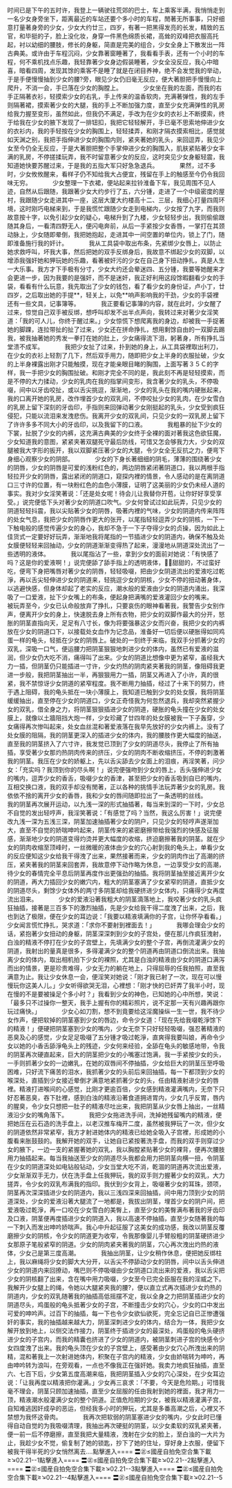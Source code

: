 时间已是下午的五时许，我登上一辆驶往荒郊的巴士，车上乘客半满，我悄悄走到一名少女身旁坐下，距离最近的车站还要个多小时的车程，閒著无所事事，只好细意打量著身旁的少女，少女大约廿三，四岁，有著一把黑得发亮的长发，精致的五官，和毕挺的子，脸上没化妆，身穿一件黑色绵质长裙，高耸的双峰把衣服高托起，衬以幼细的腰肢，修长的身躯，简直是完美的组合，少女全身上下散发出一阵古典美。或许由于车程沉闷，少女靠著窗睡著了，我看看手表，还有一个小时的车程，何不乘机找点乐趣，我轻靠著少女身边假装睡著，少女全没反应，我心中暗喜，暗看四周，发现其馀的乘客不是睡了就是在闭目养神，绝不会发觉我的举动，于是手便慢慢抽到少女的腰?旁，眼见少女仍旧毫无反应，便大著胆把手慢慢向上爬升，不消一会，手已落在少女的胸膛上。　　　　少女坐在我的左面，而我的右手正隔著衣衫，轻摸索少女的右乳，手上传来的温香软肉，充满著弹性，我的左手则隔著裙，摸索著少女的大腿，我的手上不断加强力度，直至少女充满弹性的乳房给我力握至变形，虽然如此，但我仍不满足，手改为在少女的衣衫上不断摸索，终于给我在少女的腋下发现了一排钮扣，我把它轻轻解开，手已毫不思索地伸进少女的衣衫内，我的手轻按在少女的胸围上，轻轻揉弄，和刚才隔衣摸索相比，感觉就如天渊之别，我把手指伸进少女的胸围内则，紧夹著她的乳头，来回逗弄，我见少女至今仍全无反应，于是大著胆把整个手掌伸进少女的胸围入，肌肤紧贴著少女丰满的乳房，不停搓揉玩弄，我不时留意著少女的反应，这时突见少女身躯轻震，我知道她快要苏醒过来，于是我的五指大军只好急急退兵。　　　　果然，过不多时，少女攸攸醒来，看样子仍不知给我大占便宜，残留在手上的触感至今仍令我回味无穷。　　　　少女整理一下衣裙，便站起来拉铃淮备下车，我见周围不见人迹，自然从后跟随，我跟著少女大约步行了五，六分锺，走进了一个中级密度的屋村，我跟随少女走进其中一座，这层大厦大约楼高十二、三层，我细心打量四周环境，这时刚巧电梯来到，于是我慌忙跟随少女走到电梯内，少女按了九字，而我则故意按十字，以免引起少女的疑心，电梯升到了九楼，少女轻轻步出，我则偷偷跟随其身后，一看清四野无人，便闪电奔前，从后一手紧按少女香唇，一掌打在其颈动脉上，少女随即晕倒，我把她抱起，走进其中一间空置的单位内，锁上了门，随即淮备施行我的奸计。　　　　我从工具袋中取出布条，先紧绑少女唇上，以防止她求救呼叫，坏我大事，然后把她的双手反绑身后，我故意不绑起少女的双脚，以增添我强奸她和狎玩她的乐趣，看著被奸污的少女在自己身下扭动挣扎，真是人生一大乐事。我方才下手极有分寸，少女大约还会晕迷四、五分锺，我要等她醒来才会更进一步，因为我要的是强奸，而不是迷奸，我正好利用这段馀暇翻看少女的手袋，看看有什么玩意，我先取出了少女的钱包，看了看少女的身份证，卢小丁，廿四岁，之后取出她的手提**，轻关上，以免**响声影响我的干劲，少女的手袋裡还有一些文具，记事簿等。　　　　我正要看记事簿的内容，就在此时，少女醒了过来，惊觉自己双手被反绑，想呼叫却发不出半点声向，我转过来对著少女淫笑道：「我的可人儿，你终于醒过来。」少女惊慌下想爬离我的身边，却被我一手捉著她的脚踝，连拉带扯的扯了过来，少女还在拼命挣扎，想用剩馀自由的一双脚去踢我，被我抽著她的秀发一拳打在她的肚上，少女痛得流下泪，躬著身，所有挣扎当堂溃不成军。　　　　我把少女扯了过来，扑到她的身上，从工具袋裡取出利刀，在少女的衣衫上轻割了几下，然后双手用力，随即把少女上半身的衣服扯破，少女的上半身裸露出刚才只能触摸，现在才能亲眼目睹的胸围，上面写著３５Ｃ的字样，我一手把少女的胸围扯破。和刚才完全不同的是，我此刻不再是轻轻摸索，而是不停的大力揉动，少女的乳肉在我的指掌间变形，我含著少女的乳头，不停吸啜，间中以牙齿咬扯，或以舌尖挑逗，渐渐地，少女的乳头在我的嘴内硬胀起来，我的口离开她的乳房，改作埋首少女的双乳间，不停咬扯少女的乳肉，在少女雪白的乳房上留下深刻的牙齿印，手指则来回弹动著少女刚挺起的乳头，少女受到疯狂侵犯，只能以流泪来发洩悲伤。我离开少女的双乳间，只见少女的一双乳房上留下了许许多多不同大小的牙齿印，以及我留下的口液。　　　　我粗暴的扯下少女的下裳，扯脱了少女的内裤，这充满古典美的少女终于全裸的面对著我这色欲狂魔，少女知道我的意图，紧紧夹著双腿死守最后防线，可惜又怎会够我力大，少女的双腿被我大字形的扳开，我以双脚紧压著少女的大腿，令少女全无反抗之力，便弯下身细心观察少女的阴部。　　　　少女的下身长著细细的阴毛，薄薄的围绕著少女的阴唇，少女的阴唇是可爱的浅粉红色的，两边阴唇紧闭著阴道口，我以两根手指轻拉开少女的阴唇，露出紧闭的阴道口，窥探内裡的情景，令人感动的是在离阴道口三寸许的位置，有一块粉红色的血色小薄膜，证明了这美丽的少女仍未经人道的事实。我对少女淫笑著说：「还是处女呢！待会儿让我替你开苞，让你好好享受享受。」说完便低下头对著少女的阴道口吹气。少女何曾试过如此玩弄，只见少女的阴道轻轻抖震，我以尖贴著少女的阴唇，吸著内裡的气味，少女的阴道内传来阵阵的处女气息，我把少女的阴唇作更大的张开，以尾指轻轻逗弄少女的阴核，一下一下触电般的感觉传遍少女的身心，我却不急于一下子夺得少女的贞操，因为如此上佳货式一定要好好玩弄，渐渐地我将尾指的一节插进少女的阴道内，确保不触及处女膜便轻轻来回抽动，少女的阴道渐渐变得热了起来，漫漫地从阴道深处流出了一些透明的液体。　　　　我以尾指沾了一些，拿到少女的面前对她说：「有快感了吗？这是你的爱液啊！」说完便舔了舔手指上的透明液体，甜甜的，不过蛮好吃，便弯下身把嘴唇对著少女的阴唇，轻轻吸啜，把由少女阴道流出的爱液吃过乾淨，再以舌尖轻伸进少女的阴道来，轻挑逗少女的阴核，少女不停的扭动著身体，以逃避快感，但身体却起了老实的反应，潮水般的爱液由少女的阴道内涌出，我深吸了一口爱液，扯下少女嘴上的布条，便起身把满嘴的爱液灌回少女的嘴来。　　　　被玩弄至今，少女已认命般放弃了挣扎，只要哀伤的眼神看著我，我警告少女别作声，便离开少女的身上，快速脱去身上所有衣物，把少女的双脚作最大的分开，怒胀的阴茎直指向天，足足有八寸长，像为将要强暴这少女而兴奋，我把少女的内裤放在少女的阴道口下，以接载处女血作为记念品，淮备好一切后便以硬胀得如同鸡蛋一样的龟头，轻抵在少女的阴唇上。破处的一刻终于来临，我双手分抓著少女的双乳，深吸一口气，便运腰力把阴茎狠狠地刺进少女的体内，虽然已有爱液的滋润，但少女仍大吃不消，痛得叫了出来。少女的阴道比想像中更为紧窄，虽经我大力一插，但阴茎仍只能插进一寸许，少女灼热的阴肉紧夹著我的阴茎，像阻碍我更进一步般，我把阴茎抽出一半，再狠狠用力一插，阴茎又再进入了小许，真的很紧，我不禁惊讶少女阴道的紧窄程度。我不断用力抽插，经过了十来下的努力，终于遇上阻碍，我的龟头抵在一块小薄膜上，我知道已触到少女的处女膜，我将阴茎缓缓抽出，直至停在少女的阴道口，少女正奇怪我为何忽然退兵，我却突然紧握少女的双乳，借全身之力，将阴茎狠狠插进少女的阴道，硬胀的龟头撞在少女的处女膜上，就像以土牆阻挡大炮一样，少女珍藏了廿四年的处女膜被我一下子轰穿，少女痛得再次惨叫起来，处女血丝混和著爱液落在我早先放好的少女内裤上。没有了处女膜的阻隔，我的阴茎更深入的插进少女的体内，我的腰肢作更大幅度的抽送，直至我的阴茎挤入了六寸许，我发觉已顶到了少女的阴道尽头，我停止了所有抽插，享受著少女那灼热阴肉传来的挤压，少女的阴肉不断收缩挤压，不停的刺激著我的阴茎。我压在少女的娇躯上，先以舌尖舔去少女面上的泪痕，再淫笑著，问少女：「充实吗？我顶到你的尽头啊！」说完便强吻到少女的唇上，舌头强伸进少女的嘴内，逗弄少女的香舌，吸啜少女的香津，甚至把少女的香舌吸到自已的嘴内，互相交换口液，我的双手却没有閒著，正以各种的挑情手法玩弄著少女的乳房。我依依不捨的离开少女的香唇，我和少女的唇间随即拉出了一条透明的丝线。　　　　我的阴茎再次展开运动，以九浅一深的形式抽插著，每当来到深的一下时，少女总不自觉的发出轻哼声，我淫笑著说：「有感觉了吗？当然，我这么厉害！」说完便改九浅一深为五浅三深，阴茎加速抽插著少女的阴户，只见少女的轻哼声遂渐加大，直至不自觉的娇喘呻吟起来，阴茎传来的紧密磨擦带给我强烈的快感及征服感，渐渐地少女的阴道变得灼烫并更大幅度的收缩，挤迫磨擦著我的阴茎。就在少女的阴肉收缩至顶峰时，一丝微暖的液体由少女的穴心射到我的龟头上，单看少女的反应便知这少女给我干得洩了出来，果然接著而来，少女的阴肉作出了高潮的挤压，紧夹著我的阴茎来回套弄，我故意停下动作略为休息，一边享受少女的高潮，待少女的春情完全平息后阴茎再度作出更强劲的抽插。我将阴茎抽至接近离开少女的阴道，再大力插回少女的嫩穴内，粗大的阴茎塞满了少女紧窄的阴道，直抵少女的阴道尽头，剩馀少女体外的两寸多阴茎却给我硬挤进少女体内，只痛得少女再度流出泪来。　　　　少女的爱液沿著我粗大的阴茎滴落地上，我咬著少女的乳头疯狂抽插，接著是三百多下的激烈抽插，先是少女给我干得二度洩了出来，之后，我也到达了极限，便在少女的耳边说：「我要以精液填满你的子宫，让你怀孕看看。」少女闻言慌忙挣扎，哭求道：「求你不要射到裡面去！」　　　　我哪会理会少女的话，紧抱著少女扭动的身躯，阴茎深深刺到少女的子宫处，便在那儿作疯狂洩射，白浊的精液不停打在少女的子宫壁上，先填满少女的整个子宫，再倒流灌满少女的阴道，我射出的量真是很多，多得灌满少女的整个阴道再由阴道口倒流出来。我抽离少女的体内，取出相机拍下少女的裸照，尤其是白浊的精液由少女的阴道口满泻而出的情景，更是珍贵难得，少女无力的躺在地上，只得屈辱的任我拍照，直至我满意为止。我让少女休息一会，便淫笑对她说：「刚才我已射了一次，现在可以慢慢玩你这美人儿。」少女听得欲哭无泪，心裡想：「刚才快的已奸弄了我半小时，现在慢的不是要被操足个多小时？」我看到少女的神色，已知她的心中所想，笑说：「最多只不过操你一整天，我手上握有你的精彩照片，说不定那一天有兴趣再跟你玩过痛快。」　　　　少女心如刀割，想不到竟要给这淫魔操纵一生一世，我不待少女作声，便把软掉的阴茎塞到少女的唇边，命令少女道：「现在先给我啜乾淨馀下的精液！」便硬把阴茎塞到少女的嘴内，少女无奈下只好轻轻吸啜，强忍著精液的恶臭及心的感觉，少女足足吸啜了五分锺才吸过乾淨，直爽得我要叫娘，再命令少女以她的小香舌舔淨龟头上的残迹，少女何来经验，全舔在龟头的敏感地带，令我的阴茎再次硬直起来，巨大的阴茎把少女的小嘴塞过饱满，我一手紧按少女的头，一手则抓著少女的一边嫩乳，在她的双唇间不停抽插，少女给巨大的阴茎压至呼吸困难，只好流下痛苦的泪水，我抓著少女的头前后来回抽插，每一下都顶到少女的喉深处，直插到少女接近晕倒才满意地紧抓著少女的头，任由精液射进少女的唇裡。精液打进喉间的心感觉，比刚才更逾百倍，少女感到精液灌满嘴内，无奈下只好忍著恶臭，吞下肚裡，感到白浊的精液沿著食道拥进胃内，少女几乎反胃，唇内的腥臭，令少女只想把一肚子的精液尽吐出来，我把阴茎从少女唇上抽出，一丝精液沿少女的嘴角落下。　　　　我把少女拖进洗手间，洗掉她残留嘴内的精液，便把她压在云石造的洗手盘上，以老汉推车梅开二度，虽然被我狎玩了一次，但少女的阴道依然非常紧窄，我方才射进她体内的精液已给她全吸入子宫裡，形成她的小腹看来胀鼓鼓的。我解开她的双手，让她自已紧按著洗手盘，而我的双手则穿过少女的腋下，一边一支的紧握著她的双乳，我以胸膛紧贴著少女的裸背，便再次腰肢用力抽插起来。每当我抽送至少女的阴道尽头我都会用力把阴茎向横一扭，令阴茎在少女的阴道深处如电钻般钻动，少女当堂大吃不消，乾涸的阴道再次流出爱液，少女渐渐双手无力，伏在洗手盘上任我狎玩，我的双手则力握著少女的双乳，大力搓弄，令少女的双乳布满我的指印。我伏到少女背上，吸啜著少女的耳珠，颈项，阴茎再次深深插进少女的阴道内，我以三浅四深来回抽插，间中用力顶到少女的阴道深处，少女的爱液沿著大腿流了一地都是，我拔出阴茎，埋首少女的阴户间，把爱液吸过乾淨，再一口咬在少女雪白的美臀上，直至少女的美臀满布著我的牙齿印及口液，阴茎便再度插进少女的阴道入，我以高速不停抽插，直至少女随著我的每一下刺入而发出呻吟娇喘声。我心中升起征服了这美女的成功感，我改以阴茎反覆磨擦少女的阴核，令少女的阴道更为收窄，令我那像婴儿手臂般粗的阴茎硬挤进少女那原子笔般紧窄的阴道。少女的阴肉紧夹著我的阴茎，穴心再次洩出灼热的液体，少女己是第三度高潮。　　　　我抽出阴茎，让少女稍作休息，便把她反绑柱上，我以麻绳将少女的脚大大分开，以舌尖不停舔动少女的阴唇，间中以舌头伸进少女的阴道内来回撩动，嘴巴则不停吸啜由少女阴道口流出来的爱液，我以舌尖把少女的阴核翻了出来，含在嘴中用力吸啜，少女至今已完全臣服在我的淫威之下。　　　　我解开少女腿上的绳，令她以大腿紧夹我的腰?，便以直立式再次插进少女灼热的阴道内，少女的双乳随著我的抽插高低摇摆不定，我以全身之力把阴茎插进少女的阴道尽头，鸡蛋般的龟头抵著少女的子宫，不断撞击少女的穴心，少女的口中发出可爱的呻吟声。过百下的抽插，每一下也令少女欲仙欲死，完全忘记自已正惨遭强奸的事实，我的抽插越来越大力，阴茎深刺进少女的体内，结合为一体，我把少女解开放到地上，以侧交法作接力，阴茎终于插进少女的最深处，鸡蛋般的龟头硬挤进少女的子宫内，而我的精囊也挤进了少女的阴道内，被阴茎刺进子宫的快感令少女四度洩了出来。我的龟头顶在少女的子宫壁上，感受著由少女穴心所洩出来的阴精，混和著我上一次射进她体内，积聚在子宫内的精液，少女由娇喘转为呻吟，再由呻吟转为浪叫，在旁观看，一点也不像我正在强奸她。我卖力地疯狂抽插，直至六、七百下后，少女第五度高潮来临，我把阴茎插入少女的穴心深处，在少女耳边说：「让我再度以精液把你灌满。」少女再三哀求：「不要，今天是危险期。」可惜我毫不理会，阴茎只顾加速抽插，直至少女屈服的任由我射到她的裡面，我才用力一顶，精液潮水般灌满少女的整个阴道。正值危险期的少女，被我以精液灌满子宫，自知难逃因奸成孕的恶运，但经我多小时的狎玩，尤其是多番高潮之后，心裡又不禁想为我怀这骨肉。　　　　我再次把软弱的阴茎塞进少女的嘴内，少女此时已懂得自动自觉的为我吸啜清理，我抽出再次硬挺的阴茎，以少女柔软的双乳紧夹著，便一前一后不停磨擦，直至我把大量精液，洩射在少女的脸上，至白浊的一大片为止，我趁少女不觉，偷复制了她的锁匙，抄下了她的住址，穿好身上衣服，便留下被我干得半死的少女悄然离去....點擊進入==== 〓㊣≤國産自拍免空合集下載≥↘02.21--1點擊進入==== 〓㊣≤國産自拍免空合集下載≥↘02.21--2點擊進入==== 〓㊣≤國産自拍免空合集下載≥↘02.21--3點擊進入==== 〓㊣≤國産自拍免空合集下載≥↘02.21--4點擊進入==== 〓㊣≤國産自拍免空合集下載≥↘02.21--5
